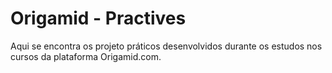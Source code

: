 # Origamid - Practives

Aqui se encontra os projeto práticos desenvolvidos durante os estudos nos cursos da plataforma Origamid.com.
